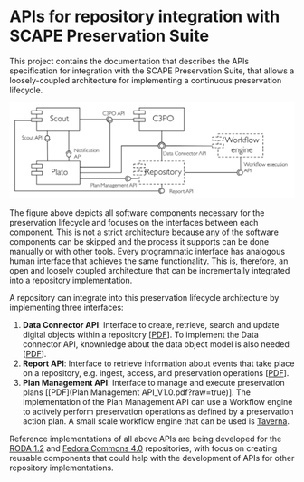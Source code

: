 # APIs for repository integration with SCAPE Preservation Suite

This project contains the documentation that describes the APIs specification for integration with the SCAPE Preservation Suite, that allows a loosely-coupled architecture for implementing a continuous preservation lifecycle.

![SCAPE Preservation Suite](doc/images/Implementation.png "SCAPE Preservation Suite")

The figure above depicts all software components necessary for the preservation lifecycle and focuses on the interfaces between each component. This is not a strict architecture because any of the software components can be skipped and the process it supports can be done manually or with other tools. Every programmatic interface has analogous human interface that achieves the same functionality. This is, therefore, an open and loosely coupled architecture that can be incrementally integrated into a repository implementation.

A repository can integrate into this preservation lifecycle architecture by implementing three interfaces:

1. **Data Connector API**: Interface to create, retrieve, search and update digital objects within a repository \[[PDF](Data_Connector-API_V1.1.pdf?raw=true)\]. To implement the Data connector API, knownledge about the data object model is also needed \[[PDF](Digital_Object_Model_V1.0.pdf?raw=true)\].
2. **Report API**: Interface to retrieve information about events that take place on a repository, e.g. ingest, access, and preservation operations \[[PDF](ReportAPI_V1.0.pdf?raw=true)\].
3. **Plan Management API**: Interface to manage and execute preservation plans \[[PDF](Plan Management API_V1.0.pdf?raw=true)\]. The implementation of the Plan Management API can use a Workflow engine to actively perform preservation operations as defined by a preservation action plan. A small scale workflow engine that can be used is [Taverna](http://www.taverna.org.uk).

Reference implementations of all above APIs are being developed for the [RODA 1.2](http://www.roda-community.org) and [Fedora Commons 4.0](http://www.fedora-commons.org) repositories, with focus on creating reusable components that could help with the development of APIs for other repository implementations.
